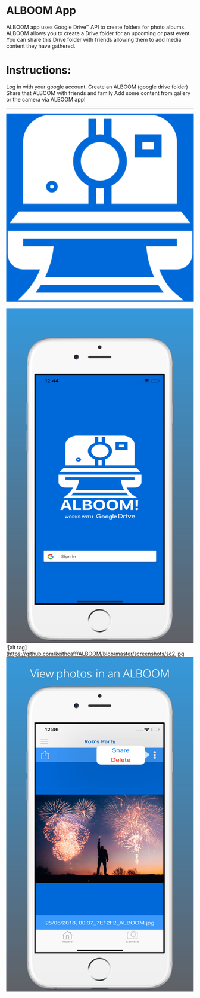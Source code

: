 # ALBOOM App 

ALBOOM app uses Google Drive™ API to create folders for photo albums. ALBOOM allows you to create a Drive folder for an upcoming or past event. You can share this Drive folder with friends allowing them to add media content they have gathered.


# Instructions:
Log in with your google account.
Create an ALBOOM (google drive folder) 
Share that ALBOOM with friends and family
Add some content from gallery or the camera via ALBOOM app!

-------------------
![alt tag](https://github.com/keithcaff/ALBOOM/blob/master/screenshots/ALBOOM.jpg)



![alt tag](https://github.com/keithcaff/ALBOOM/blob/master/screenshots/sc1.jpg)
![alt tag](https://github.com/keithcaff/ALBOOM/blob/master/screenshots/sc2.jpg
![alt tag](https://github.com/keithcaff/ALBOOM/blob/master/screenshots/sc3.jpg)
